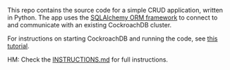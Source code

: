This repo contains the source code for a simple CRUD application, written in Python. The app uses the [SQLAlchemy ORM framework](https://docs.sqlalchemy.org/en/latest/) to connect to and communicate with an existing CockroachDB cluster.

For instructions on starting CockroachDB and running the code, see [this tutorial](https://www.cockroachlabs.com/docs/stable/build-a-python-app-with-cockroachdb-sqlalchemy.html).

HM: Check the [INSTRUCTIONS.md](./INSTRUCTIONS.md) for full instructions.
